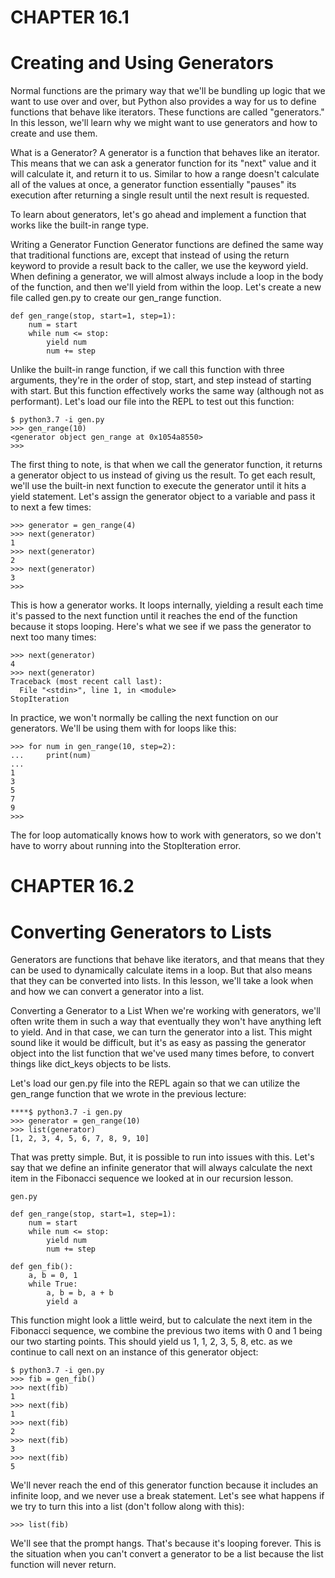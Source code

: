 # CHAPTER 16.1
# Creating and Using Generators

  Normal functions are the primary way that we'll be bundling up logic that we want to use over and over, but Python also provides a way for us to define functions that behave like iterators. These functions are called "generators." In this lesson, we'll learn why we might want to use generators and how to create and use them.

  What is a Generator?
  A generator is a function that behaves like an iterator. This means that we can ask a generator function for its "next" value and it will calculate it, and return it to us. Similar to how a range doesn't calculate all of the values at once, a generator function essentially "pauses" its execution after returning a single result until the next result is requested.

  To learn about generators, let's go ahead and implement a function that works like the built-in range type.

  Writing a Generator Function
  Generator functions are defined the same way that traditional functions are, except that instead of using the return keyword to provide a result back to the caller, we use the keyword yield. When defining a generator, we will almost always include a loop in the body of the function, and then we'll yield from within the loop. Let's create a new file called gen.py to create our gen_range function.

   
  ```
  def gen_range(stop, start=1, step=1):
      num = start
      while num <= stop:
          yield num
          num += step 
  ```
  

  Unlike the built-in range function, if we call this function with three arguments, they're in the order of stop, start, and step instead of starting with start. But this function effectively works the same way (although not as performant). Let's load our file into the REPL to test out this function:

   
  ```
  $ python3.7 -i gen.py
  >>> gen_range(10)
  <generator object gen_range at 0x1054a8550>
  >>> 
  ```
  

  The first thing to note, is that when we call the generator function, it returns a generator object to us instead of giving us the result. To get each result, we'll use the built-in next function to execute the generator until it hits a yield statement. Let's assign the generator object to a variable and pass it to next a few times:

   
  ```
  >>> generator = gen_range(4)
  >>> next(generator)
  1
  >>> next(generator)
  2
  >>> next(generator)
  3
  >>> 
  ```
  

  This is how a generator works. It loops internally, yielding a result each time it's passed to the next function until it reaches the end of the function because it stops looping. Here's what we see if we pass the generator to next too many times:

   
  ```
  >>> next(generator)
  4
  >>> next(generator)
  Traceback (most recent call last):
    File "<stdin>", line 1, in <module>
  StopIteration 
  ```
  

  In practice, we won't normally be calling the next function on our generators. We'll be using them with for loops like this:

   
  ```
  >>> for num in gen_range(10, step=2):
  ...     print(num)
  ...
  1
  3
  5
  7
  9
  >>> 
  ```
  

  The for loop automatically knows how to work with generators, so we don't have to worry about running into the StopIteration error.

# CHAPTER 16.2
# Converting Generators to Lists


  Generators are functions that behave like iterators, and that means that they can be used to dynamically calculate items in a loop. But that also means that they can be converted into lists. In this lesson, we'll take a look when and how we can convert a generator into a list.

  Converting a Generator to a List
  When we're working with generators, we'll often write them in such a way that eventually they won't have anything left to yield. And in that case, we can turn the generator into a list. This might sound like it would be difficult, but it's as easy as passing the generator object into the list function that we've used many times before, to convert things like dict_keys objects to be lists.

  Let's load our gen.py file into the REPL again so that we can utilize the gen_range function that we wrote in the previous lecture:

   
  ```
  ****$ python3.7 -i gen.py
  >>> generator = gen_range(10)
  >>> list(generator)
  [1, 2, 3, 4, 5, 6, 7, 8, 9, 10] 
  ```
  

  That was pretty simple. But, it is possible to run into issues with this. Let's say that we define an infinite generator that will always calculate the next item in the Fibonacci sequence we looked at in our recursion lesson.
   
  ```
  gen.py

  def gen_range(stop, start=1, step=1):
      num = start
      while num <= stop:
          yield num
          num += step

  def gen_fib():
      a, b = 0, 1
      while True:
          a, b = b, a + b
          yield a 
  ```
  

  This function might look a little weird, but to calculate the next item in the Fibonacci sequence, we combine the previous two items with 0 and 1 being our two starting points. This should yield us 1, 1, 2, 3, 5, 8, etc. as we continue to call next on an instance of this generator object:

   
  ```
  $ python3.7 -i gen.py
  >>> fib = gen_fib()
  >>> next(fib)
  1
  >>> next(fib)
  1
  >>> next(fib)
  2
  >>> next(fib)
  3
  >>> next(fib)
  5 
  ```
  

  We'll never reach the end of this generator function because it includes an infinite loop, and we never use a break statement. Let's see what happens if we try to turn this into a list (don't follow along with this):

   
  ```
  >>> list(fib) 
  ```
  

  We'll see that the prompt hangs. That's because it's looping forever. This is the situation when you can't convert a generator to be a list because the list function will never return.
